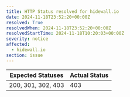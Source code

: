 ```yaml
---
title: HTTP Status resolved for hidewall.io
date: 2024-11-18T23:52:20+00:00Z
resolved: True
resolvedWhen: 2024-11-18T23:52:20+00:00Z
resolvedStartTime: 2024-11-18T10:20:03+00:00Z
severity: notice
affected:
  - hidewall.io
section: issue
---
```


| Expected Statuses | Actual Status  |
|-------------------|----------------|
| 200, 301, 302, 403 | 403 |
